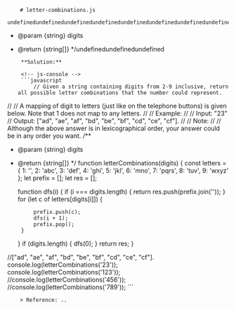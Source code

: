 
        # letter-combinations.js
        undefinedundefinedundefinedundefinedundefinedundefinedundefinedundefinedundefinedundefinedundefinedundefined/**
 * @param {string} digits
 * @return {string[]}
 */undefinedundefinedundefined
        
        **Solution:**
        
        <!-- js-console -->
        ```javascript
            // Given a string containing digits from 2-9 inclusive, return all possible letter combinations that the number could represent.
//
// A mapping of digit to letters (just like on the telephone buttons) is given below. Note that 1 does not map to any letters.
//
// Example:
//
// Input: "23"
// Output: ["ad", "ae", "af", "bd", "be", "bf", "cd", "ce", "cf"].
//
// Note:
//
// Although the above answer is in lexicographical order, your answer could be in any order you want.
/**
 * @param {string} digits
 * @return {string[]}
 */
function letterCombinations(digits) {
    const letters = {
        1: '',
        2: 'abc',
        3: 'def',
        4: 'ghi',
        5: 'jkl',
        6: 'mno',
        7: 'pqrs',
        8: 'tuv',
        9: 'wxyz'
    };
    let prefix = [];
    let res = [];

    function dfs(i) {
        if (i === digits.length) {
            return res.push(prefix.join(''));
        }
        for (let c of letters[digits[i]]) {
            
            prefix.push(c);
            dfs(i + 1);
            prefix.pop();
        }
    }
    if (digits.length) {
        dfs(0);
    }
    return res;
}

//["ad", "ae", "af", "bd", "be", "bf", "cd", "ce", "cf"].
console.log(letterCombinations('23'));
console.log(letterCombinations('123'));
//console.log(letterCombinations('456'));
//console.log(letterCombinations('789'));
        ```
        
        > Reference: ..
        
        